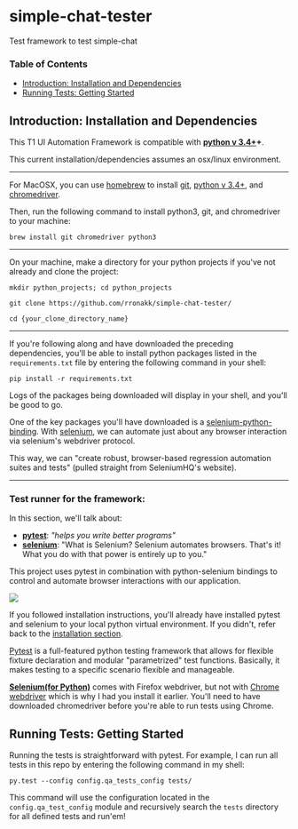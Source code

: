 # simple-chat-tester
Test framework to test simple-chat

### Table of Contents
- [Introduction: Installation and Dependencies](#introduction)
- [Running Tests: Getting Started](#running-tests)

## <a name="introduction"></a>Introduction: Installation and Dependencies

This T1 UI Automation Framework is compatible with **[python v 3.4+](https://www.python.org/downloads/)+**.

This current installation/dependencies assumes an osx/linux environment.
***
For MacOSX, you can use [homebrew](http://brew.sh/) to install [git](https://git-scm.com/), [python v 3.4+](https://www.python.org/downloads/), and [chromedriver](http://chromedriver.storage.googleapis.com/index.html). 

Then, run the following command to install python3, git, and chromedriver to your machine:
```
brew install git chromedriver python3

``` 
***
On your machine, make a directory for your python projects if you've not already and clone the project:
```
mkdir python_projects; cd python_projects

git clone https://github.com/rronakk/simple-chat-tester/

cd {your_clone_directory_name}
```
***
If you're following along and have downloaded the preceding dependencies, you'll be able to install python packages listed in the `requirements.txt` file by entering the following command in your shell:
```
pip install -r requirements.txt
```
Logs of the packages being downloaded will display in your shell, and you'll be good to go.

One of the key packages you'll have downloaded is a [selenium-python-binding](https://selenium-python.readthedocs.org/). With [selenium](http://www.seleniumhq.org/), we can automate just about any browser interaction via selenium's webdriver protocol. 

This way, we can "create robust, browser-based regression automation suites and tests" (pulled straight from SeleniumHQ's website). 
***
### Test runner for the framework:

In this section, we'll talk about: 
* **[pytest](http://pytest.org/latest)**: *"helps you write better programs"*
* **[selenium](http://docs.seleniumhq.org/)**: "What is Selenium?
Selenium automates browsers. That's it! What you do with that power is entirely up to you." 

This project uses pytest in combination with python-selenium bindings to control and automate browser interactions with our application.

![](http://sweet-momentum-fitness.com/wp-content/uploads/2015/03/how-neat-is-that.jpg)

If you followed installation instructions, you'll already have installed pytest and selenium to your local python virtual environment. If you didn't, refer back to the [installation section](#introduction).

[Pytest](http://pytest.org/latest) is a full-featured python testing framework that allows for flexible fixture declaration and modular "parametrized" test functions. Basically, it makes testing to a specific scenario flexible and manageable. 

[**Selenium(for Python)**](http://selenium-python.readthedocs.org/en/latest/index.html) comes with Firefox webdriver, but not with [Chrome webdriver](http://chromedriver.storage.googleapis.com/index.html) which is why I had you install it earlier. You'll need to have downloaded chromedriver before you're able to run tests using Chrome.

## <a name="running-tests"></a>Running Tests: Getting Started 
Running the tests is straightforward with pytest. For example, I can run all tests in this repo by entering the following command in my shell:
```
py.test --config config.qa_tests_config tests/
```
This command will use the configuration located in the ```config.qa_test_config``` module and recursively search the `tests` directory for all defined tests and run'em! 
